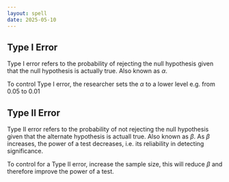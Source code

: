 ```yaml
---
layout: spell
date: 2025-05-10
---
```


## Type I Error

Type I error refers to the probability of rejecting the null hypothesis given that the null hypothesis is actually true. Also known as $\alpha$.

To control Type I error, the researcher sets the $\alpha$ to a lower level e.g. from 0.05 to 0.01

## Type II Error

Type II error refers to the probability of not rejecting the null hypothesis given that the alternate hypothesis is actuall true. Also known as $\beta$. As $\beta$ increases, the power of a test decreases, i.e. its reliability in detecting significance.

To control for a Type II error, increase the sample size, this will reduce $\beta$ and therefore improve the power of a test.
